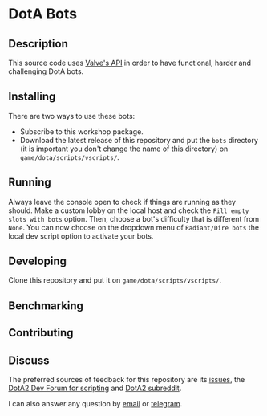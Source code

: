 # DotA Bots

## Description
This source code uses [Valve's API](https://developer.valvesoftware.com/wiki/Dota_Bot_Scripting)
in order to have functional, harder and challenging DotA bots.

## Installing
There are two ways to use these bots:
- Subscribe to this workshop package.
- Download the latest release of this repository and put the `bots` directory (it is important you don't change the name of this directory) on
`game/dota/scripts/vscripts/`.

## Running
Always leave the console open to check if things are running as they should.
Make a custom lobby on the local host and check the `Fill empty slots with bots` option.
Then, choose a bot's difficulty that is different from `None`.
You can now choose on the dropdown menu of `Radiant/Dire bots` the local dev script option to activate your bots.

## Developing
Clone this repository and put it on `game/dota/scripts/vscripts/`.


## Benchmarking



## Contributing


## Discuss
The preferred sources of feedback for this repository are its
[issues](https://github.com/littlebrat/dota-bots/issues), the
[DotA2 Dev Forum for scripting](http://dev.dota2.com/forumdisplay.php?f=497) and
[DotA2 subreddit](https://www.reddit.com/r/DotA2/).

I can also answer any question by [email](gugas93@hotmail.com) or
[telegram](https://telegram.me/theminiman).
